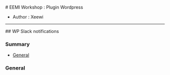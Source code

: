 # EEMI Workshop : Plugin Wordpress

* Author : Xeewi

***

## WP Slack notifications

### Summary

* [General](#general)

### General